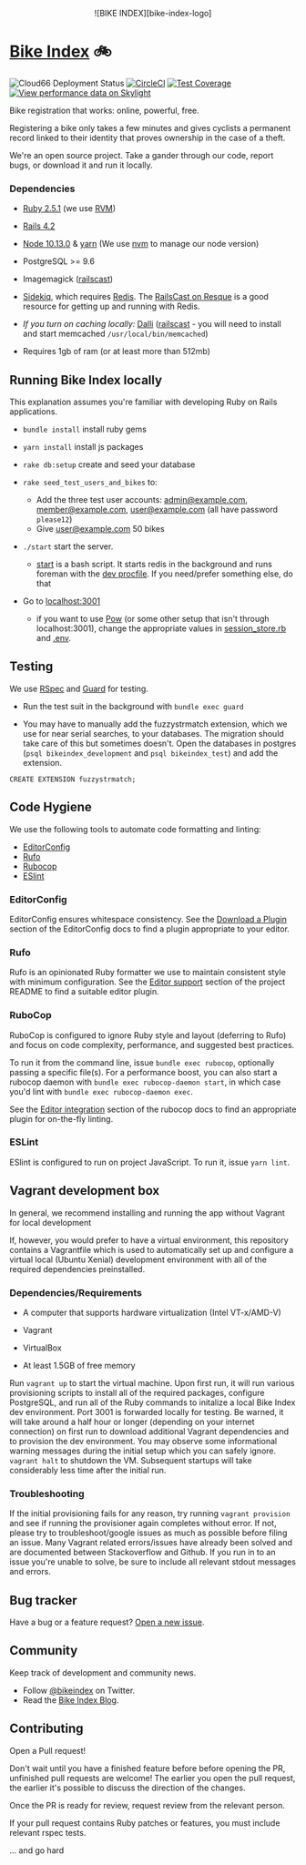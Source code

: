 <p align="center">
![BIKE INDEX][bike-index-logo]
</p>

[Bike Index][bike-index] 🚲
===========================

![Cloud66 Deployment Status][cloud66-badge]
[![CircleCI][circleci-badge]][circleci]
[![Test Coverage][codeclimate-badge]][codeclimate]
[![View performance data on Skylight][skylight-badge]][skylight]

[bike-index-logo]: https://github.com/bikeindex/bike_index/blob/master/bike_index.png?raw=true
[circleci]: https://circleci.com/gh/bikeindex/bike_index/tree/master
[circleci-badge]: https://circleci.com/gh/bikeindex/bike_index/tree/master.svg?style=svg
[codeclimate]: https://codeclimate.com/github/bikeindex/bike_index
[codeclimate-badge]: https://codeclimate.com/github/bikeindex/bike_index/badges/coverage.svg
[skylight]: https://oss.skylight.io/app/applications/j93iQ4K2pxCP
[skylight-badge]: https://badges.skylight.io/status/j93iQ4K2pxCP.svg
[bike-index]: https://www.bikeindex.org
[cloud66-badge]: https://app.cloud66.com/stacks/badge/ff54cf1d55d7eb91ef09c90f125ae4f1.svg

Bike registration that works: online, powerful, free.

Registering a bike only takes a few minutes and gives cyclists a permanent record linked to their identity that proves ownership in the case of a theft.

We're an open source project. Take a gander through our code, report bugs, or download it and run it locally.

### Dependencies

- [Ruby 2.5.1](http://www.ruby-lang.org/en/) (we use [RVM](https://rvm.io/))

- [Rails 4.2](http://rubyonrails.org/)

- [Node 10.13.0](https://nodejs.org/en/) & [yarn](https://yarnpkg.com/en/) (We use [nvm](https://github.com/creationix/nvm) to manage our node version)

- PostgreSQL >= 9.6

- Imagemagick ([railscast](http://railscasts.com/episodes/374-image-manipulation?view=asciicast))

- [Sidekiq](https://github.com/mperham/sidekiq), which requires [Redis](http://redis.io/). The [RailsCast on Resque](http://railscasts.com/episodes/271-resque?view=asciicast) is a good resource for getting up and running with Redis.

- *If you turn on caching locally:* [Dalli](https://github.com/mperham/dalli) ([railscast](http://railscasts.com/episodes/380-memcached-dalli?view=asciicast) - you will need to install and start memcached `/usr/local/bin/memcached`)

- Requires 1gb of ram (or at least more than 512mb)


## Running Bike Index locally

This explanation assumes you're familiar with developing Ruby on Rails applications.

- `bundle install` install ruby gems

- `yarn install` install js packages

- `rake db:setup` create and seed your database

- `rake seed_test_users_and_bikes` to:
  - Add the three test user accounts: admin@example.com, member@example.com, user@example.com (all have password `please12`)
  - Give user@example.com 50 bikes

- `./start` start the server.

  - [start](start) is a bash script. It starts redis in the background and runs foreman with the [dev procfile](Procfile_development). If you need/prefer something else, do that

- Go to [localhost:3001](http://localhost:3001)

  - if you want to use [Pow](http://pow.cx/) (or some other setup that isn't through localhost:3001), change the appropriate values in [session_store.rb](config/initializers/session_store.rb) and [.env](.env).


## Testing

We use [RSpec](https://github.com/rspec/rspec) and [Guard](https://github.com/guard/guard) for testing.

- Run the test suit in the background with `bundle exec guard`

- You may have to manually add the fuzzystrmatch extension, which we use for near serial searches, to your databases. The migration should take care of this but sometimes doesn't. Open the databases in postgres (`psql bikeindex_development` and `psql bikeindex_test`) and add the extension.

```
CREATE EXTENSION fuzzystrmatch;
```

## Code Hygiene

We use the following tools to automate code formatting and linting:

- [EditorConfig](https://editorconfig.org/)
- [Rufo](https://github.com/ruby-formatter/rufo)
- [Rubocop](https://github.com/rubocop-hq/rubocop)
- [ESlint](https://eslint.org/)

### EditorConfig

EditorConfig ensures whitespace consistency. See the [Download a
Plugin][editorconfig-plugin] section of the EditorConfig docs to find a plugin
appropriate to your editor.

[editorconfig-plugin]: https://editorconfig.org/#download

### Rufo

Rufo is an opinionated Ruby formatter we use to maintain consistent style with
minimum configuration. See the [Editor support][rufo-plugin] section of the
project README to find a suitable editor plugin.

[rufo-plugin]: https://github.com/ruby-formatter/rufo#editor-support

### RuboCop

RuboCop is configured to ignore Ruby style and layout (deferring to Rufo) and focus
on code complexity, performance, and suggested best practices.

To run it from the command line, issue `bundle exec rubocop`, optionally passing
a specific file(s). For a performance boost, you can also start a rubocop daemon
with `bundle exec rubocop-daemon start`, in which case you'd lint with
`bundle exec rubocop-daemon exec`.

See the [Editor integration][rubocop-editor] section of the rubocop docs to find
an appropriate plugin for on-the-fly linting.

[rubocop-editor]: https://rubocop.readthedocs.io/en/latest/integration_with_other_tools/#editor-integration

### ESLint

ESlint is configured to run on project JavaScript. To run it, issue `yarn lint`.

## Vagrant development box

In general, we recommend installing and running the app without Vagrant for local development

If, however, you would prefer to have a virtual environment, this repository contains a Vagrantfile which is used to automatically set up and configure a virtual local (Ubuntu Xenial) development environment with all of the required dependencies preinstalled.

### Dependencies/Requirements
- A computer that supports hardware virtualization (Intel VT-x/AMD-V)

- Vagrant

- VirtualBox

- At least 1.5GB of free memory

Run `vagrant up` to start the virtual machine. Upon first run, it will run various provisioning scripts to install all of the required packages, configure PostgreSQL, and run all of the Ruby commands to initalize a local Bike Index dev environment. Port 3001 is forwarded locally for testing. Be warned, it will take around a half hour or longer (depending on your internet connection) on first run to download additional Vagrant dependencies and to provision the dev environment. You may observe some informational warning messages during the initial setup which you can safely ignore. `vagrant halt` to shutdown the VM. Subsequent startups will take considerably less time after the initial run.

### Troubleshooting
If the initial provisioning fails for any reason, try running `vagrant provision` and see if running the provisioner again completes without error. If not, please try to troubleshoot/google issues as much as possible before filing an issue. Many Vagrant related errors/issues have already been solved and are documented between Stackoverflow and Github. If you run in to an issue you're unable to solve, be sure to include all relevant stdout messages and errors.

## Bug tracker

Have a bug or a feature request? [Open a new issue](https://github.com/bikeindex/bike_index/issues/new).


## Community

Keep track of development and community news.

- Follow [@bikeindex](http://twitter.com/bikeindex) on Twitter.
- Read the [Bike Index Blog](https://bikeindex.org/blog).

## Contributing

Open a Pull request!

Don't wait until you have a finished feature before before opening the PR, unfinished pull requests are welcome! The earlier you open the pull request, the earlier it's possible to discuss the direction of the changes.

Once the PR is ready for review, request review from the relevant person.

If your pull request contains Ruby patches or features, you must include relevant rspec tests.


... and go hard
